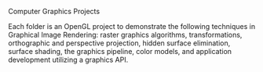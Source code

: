 Computer Graphics Projects

Each folder is an OpenGL project to demonstrate the following techniques in Graphical Image Rendering: raster graphics algorithms, transformations, orthographic and perspective projection, hidden surface elimination, surface shading, the graphics pipeline, color models, and application development utilizing a graphics API.
